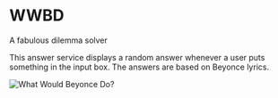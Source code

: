 WWBD
====

A fabulous dilemma solver

This answer service displays a random answer whenever a user puts something in the input box. The answers are based on Beyonce lyrics. 


![What Would Beyonce Do?](http://qrioza.nl/portfolio/img/build/projects/fullscreen/WWBD-fullscreen.jpg "What Would Beyonce Do?")
